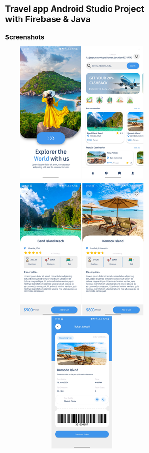 # Travel app Android Studio Project with Firebase & Java

## Screenshots

<p align="center">
  <img src="app/src/main/res/images/Screenshot_20240623-013513_Travel app.jpg" alt="Main Screen" width="200"/>
  <img src="app/src/main/res/images/Screenshot_20240623-013518_Travel app.jpg" alt="Location Screen" width="200"/>
</p>

<p align="center">
  <img src="app/src/main/res/images/Screenshot_20240623-013522_Travel app.jpg" alt="Detail Screen" width="200"/>
  <img src="app/src/main/res/images/Screenshot_20240623-013536_Travel app.jpg" alt="Detail Screen" width="200"/>
  <img src="app/src/main/res/images/Screenshot_20240623-013538_Travel app.jpg" alt="Another Screen" width="200"/>
</p>
